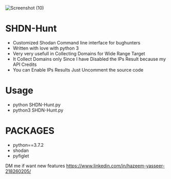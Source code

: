 

![Screenshot (10)](https://user-images.githubusercontent.com/51271019/153992740-fc529824-546f-43f4-90ef-3b674aeecdcc.png)




# SHDN-Hunt
* Customized Shodan Command line interface for bughunters 
* Written with love with python 3
* Very very usefull in Collecting Domains for Wide Range Target
* It Collect Domains only Since I have Disabled the IPs Result because my API Credits
* You can Enable IPs Results Just Uncomment the source code  

# Usage
* python SHDN-Hunt.py
* python3 SHDN-Hunt.py

# PACKAGES
* python==3.7.2
* shodan
* pyfiglet

DM me if want new features
https://www.linkedin.com/in/hazeem-yasseer-218260205/








